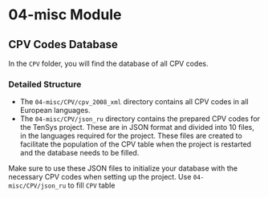 # 04-misc Module

## CPV Codes Database

In the `CPV` folder, you will find the database of all CPV codes.

### Detailed Structure

- The `04-misc/CPV/cpv_2008_xml` directory contains all CPV codes in all European languages.
- The `04-misc/CPV/json_ru` directory contains the prepared CPV codes for the TenSys project. These are in JSON format and divided into 10 files, in the languages required for the project. These files are created to facilitate the population of the CPV table when the project is restarted and the database needs to be filled.

Make sure to use these JSON files to initialize your database with the necessary CPV codes when setting up the project. Use `04-misc/CPV/json_ru` to fill `CPV` table
